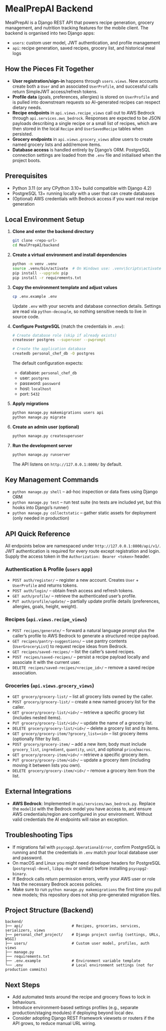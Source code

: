 # MealPrepAI Backend

MealPrepAI is a Django REST API that powers recipe generation, grocery management, and nutrition tracking features for the mobile client. The backend is organised into two Django apps:

- `users`: custom user model, JWT authentication, and profile management
- `api`: recipe generation, saved recipes, grocery list, and historical meal logs

## How the Pieces Fit Together

- **User registration/sign-in** happens through `users.views`. New accounts create both a `User` and an associated `UserProfile`, and successful calls return SimpleJWT access/refresh tokens.
- **Profile data** (goals, preferences, allergies) is stored on `UserProfile` and is pulled into downstream requests so AI-generated recipes can respect dietary needs.
- **Recipe endpoints** in `api.views.recipe_views` call out to AWS Bedrock through `api.services.aws_bedrock`. Responses are expected to be JSON payloads describing a single recipe or a small list of recipes, which are then stored in the local `Recipe` and `UserSavedRecipe` tables when persisted.
- **Grocery endpoints** in `api.views.grocery_views` allow users to create named grocery lists and add/remove items.
- **Database access** is handled entirely by Django’s ORM. PostgreSQL connection settings are loaded from the `.env` file and initialised when the project boots.

## Prerequisites

- Python 3.11 (or any CPython 3.10+ build compatible with Django 4.2)
- PostgreSQL 13+ running locally with a user that can create databases
- (Optional) AWS credentials with Bedrock access if you want real recipe generation

## Local Environment Setup

1. **Clone and enter the backend directory**
   ```bash
   git clone <repo-url>
   cd MealPrepAI/backend
   ```

2. **Create a virtual environment and install dependencies**
   ```bash
   python -m venv .venv
   source .venv/bin/activate  # On Windows use: .venv\Scripts\activate
   pip install --upgrade pip
   pip install -r requirements.txt
   ```

3. **Copy the environment template and adjust values**
   ```bash
   cp .env.example .env
   ```
   Update `.env` with your secrets and database connection details. Settings are read via `python-decouple`, so nothing sensitive needs to live in source code.

4. **Configure PostgreSQL** (match the credentials in `.env`):
   ```bash
   # Create database role (skip if already exists)
   createuser postgres --superuser --pwprompt

   # Create the application database
   createdb personal_chef_db -O postgres
   ```
   The default configuration expects:
   - database: `personal_chef_db`
   - user: `postgres`
   - password: `password`
   - host: `localhost`
   - port: `5432`

5. **Apply migrations**
   ```bash
   python manage.py makemigrations users api
   python manage.py migrate
   ```

6. **Create an admin user (optional)**
   ```bash
   python manage.py createsuperuser
   ```

7. **Run the development server**
   ```bash
   python manage.py runserver
   ```
   The API listens on `http://127.0.0.1:8000/` by default.

## Key Management Commands

- `python manage.py shell` – ad-hoc inspection or data fixes using Django ORM
- `python manage.py test` – run test suite (no tests are included yet, but this hooks into Django’s runner)
- `python manage.py collectstatic` – gather static assets for deployment (only needed in production)

## API Quick Reference

All endpoints below are namespaced under `http://127.0.0.1:8000/api/v1/`. JWT authentication is required for every route except registration and login. Supply the access token in the `Authorization: Bearer <token>` header.

### Authentication & Profile (`users` app)

- `POST auth/register/` – register a new account. Creates `User` + `UserProfile` and returns tokens.
- `POST auth/login/` – obtain fresh access and refresh tokens.
- `GET auth/profile/` – retrieve the authenticated user’s profile.
- `PUT auth/profile/update/` – partially update profile details (preferences, allergies, goals, height, weight).

### Recipes (`api.views.recipe_views`)

- `POST recipes/generate/` – forward a natural language prompt plus the caller’s profile to AWS Bedrock to generate a structured recipe payload.
- `GET recipes/pantry-suggestions/` – use pantry contents (`UserGroceryList`) to request recipe ideas from Bedrock.
- `GET recipes/saved-recipes/` – list the caller’s saved recipes.
- `POST recipes/saved-recipes/` – persist a recipe payload locally and associate it with the current user.
- `DELETE recipes/saved-recipes/<recipe_id>/` – remove a saved recipe association.

### Groceries (`api.views.grocery_views`)

- `GET grocery/grocery-list/` – list all grocery lists owned by the caller.
- `POST grocery/grocery-list/` – create a new named grocery list for the caller.
- `GET grocery/grocery-list/<id>/` – retrieve a specific grocery list (includes nested items).
- `PUT grocery/grocery-list/<id>/` – update the name of a grocery list.
- `DELETE grocery/grocery-list/<id>/` – delete a grocery list and its items.
- `GET grocery/grocery-item/?grocery_list=<id>` – list grocery items (optionally filter by list).
- `POST grocery/grocery-item/` – add a new item; body must include `grocery_list`, `ingredient`, `quantity`, `unit`, and optional `price`/`macros`.
- `GET grocery/grocery-item/<id>/` – retrieve a specific grocery item.
- `PUT grocery/grocery-item/<id>/` – update a grocery item (including moving it between lists you own).
- `DELETE grocery/grocery-item/<id>/` – remove a grocery item from the list.

## External Integrations

- **AWS Bedrock**: Implemented in `api/services/aws_bedrock.py`. Replace the `modelId` with the Bedrock model you have access to, and ensure AWS credentials/region are configured in your environment. Without valid credentials the AI endpoints will raise an exception.

## Troubleshooting Tips

- If migrations fail with `psycopg2.OperationalError`, confirm PostgreSQL is running and that the credentials in `.env` match your local database user and password.
- On macOS and Linux you might need developer headers for PostgreSQL (`postgresql-devel`, `libpq-dev` or similar) before installing `psycopg2-binary`.
- If Bedrock calls return permission errors, verify your AWS user or role has the necessary Bedrock access policies.
- Make sure to run `python manage.py makemigrations` the first time you pull new models; this repository does not ship pre-generated migration files.

## Project Structure (Backend)

```
backend/
├── api/                      # Recipes, groceries, services, serializers, views
├── personal_chef_project/    # Django project config (settings, URLs, WSGI)
├── users/                    # Custom user model, profiles, auth views
├── manage.py
├── requirements.txt
├── .env.example              # Environment variable template
└── .env                      # Local environment settings (not for production commits)
```

## Next Steps

- Add automated tests around the recipe and grocery flows to lock in behaviours.
- Introduce environment-based settings profiles (e.g., separate production/staging modules) if deploying beyond local dev.
- Consider adopting Django REST Framework viewsets or routers if the API grows, to reduce manual URL wiring.
